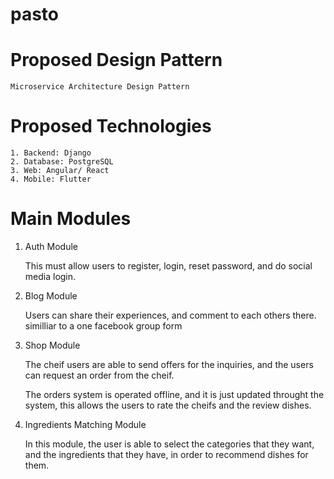 # pasto

# Proposed Design Pattern
    Microservice Architecture Design Pattern

# Proposed Technologies
    1. Backend: Django
    2. Database: PostgreSQL
    3. Web: Angular/ React
    4. Mobile: Flutter

# Main Modules
1. Auth Module

   This must allow users to register, login, reset password, and do social media login.
3. Blog Module

   Users can share their experiences, and comment to each others there. similliar to a one facebook group form
5. Shop Module

   The cheif users are able to send offers for the inquiries, and the users can request an order from the cheif.

   The orders system is operated offline, and it is just updated throught the system, this allows the users to rate the cheifs and the review dishes.
7. Ingredients Matching Module

   In this module, the user is able to select the categories that they want, and the ingredients that they have, in order to recommend dishes for them.
